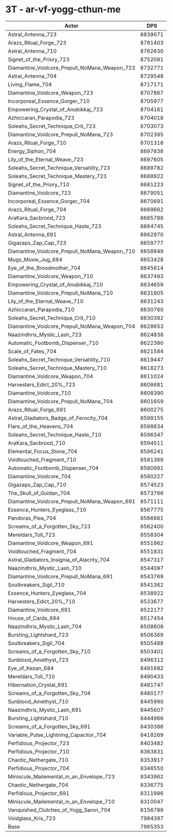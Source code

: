 # 3T - ar-vf-yogg-cthun-me
| Actor | DPS | Increase |
|---|:---:|:---:|
|Astral_Antenna_723|8839071|10.97%|
|Arazs_Ritual_Forge_723|8781403|10.24%|
|Astral_Antenna_710|8762630|10.01%|
|Signet_of_the_Priory_723|8752081|9.88%|
|Diamantine_Voidcore_Prepull_NoMana_Weapon_723|8732771|9.63%|
|Astral_Antenna_704|8729548|9.59%|
|Living_Flame_704|8717171|9.44%|
|Diamantine_Voidcore_Weapon_723|8707867|9.32%|
|Incorporeal_Essence_Gorger_710|8705977|9.30%|
|Empowering_Crystal_of_Anubikkaj_723|8704161|9.28%|
|Azhiccaran_Parapodia_723|8704018|9.27%|
|Soleahs_Secret_Technique_Crit_723|8703073|9.26%|
|Diamantine_Voidcore_Prepull_NoMana_723|8702395|9.25%|
|Arazs_Ritual_Forge_710|8701318|9.24%|
|Energy_Siphon_704|8697838|9.20%|
|Lily_of_the_Eternal_Weave_723|8697605|9.19%|
|Soleahs_Secret_Technique_Versatility_723|8689782|9.09%|
|Soleahs_Secret_Technique_Mastery_723|8688922|9.08%|
|Signet_of_the_Priory_710|8681223|8.99%|
|Diamantine_Voidcore_723|8679051|8.96%|
|Incorporeal_Essence_Gorger_704|8670691|8.86%|
|Arazs_Ritual_Forge_704|8669662|8.84%|
|AraKara_Sacbrood_723|8665788|8.79%|
|Soleahs_Secret_Technique_Haste_723|8664745|8.78%|
|Astral_Antenna_691|8662970|8.76%|
|Gigazaps_Zap_Cap_723|8659777|8.72%|
|Diamantine_Voidcore_Prepull_NoMana_Weapon_710|8658849|8.71%|
|Mugs_Moxie_Jug_684|8653428|8.64%|
|Eye_of_the_Broodmother_704|8645614|8.54%|
|Diamantine_Voidcore_Weapon_710|8637493|8.44%|
|Empowering_Crystal_of_Anubikkaj_710|8634659|8.40%|
|Diamantine_Voidcore_Prepull_NoMana_710|8631805|8.37%|
|Lily_of_the_Eternal_Weave_710|8631243|8.36%|
|Azhiccaran_Parapodia_710|8630760|8.35%|
|Soleahs_Secret_Technique_Crit_710|8630392|8.35%|
|Diamantine_Voidcore_Prepull_NoMana_Weapon_704|8628653|8.33%|
|Naazindhris_Mystic_Lash_723|8624838|8.28%|
|Automatic_Footbomb_Dispenser_710|8622380|8.25%|
|Scale_of_Fates_704|8621584|8.24%|
|Soleahs_Secret_Technique_Versatility_710|8619447|8.21%|
|Soleahs_Secret_Technique_Mastery_710|8618273|8.20%|
|Diamantine_Voidcore_Weapon_704|8611024|8.11%|
|Harvesters_Edict_20%_723|8608681|8.08%|
|Diamantine_Voidcore_710|8608390|8.07%|
|Diamantine_Voidcore_Prepull_NoMana_704|8601659|7.99%|
|Arazs_Ritual_Forge_691|8600275|7.97%|
|Astral_Gladiators_Badge_of_Ferocity_704|8599155|7.96%|
|Flare_of_the_Heavens_704|8598634|7.95%|
|Soleahs_Secret_Technique_Haste_710|8596347|7.92%|
|AraKara_Sacbrood_710|8594511|7.90%|
|Elemental_Focus_Stone_704|8586241|7.79%|
|Voidtouched_Fragment_710|8581369|7.73%|
|Automatic_Footbomb_Dispenser_704|8580991|7.73%|
|Diamantine_Voidcore_704|8580227|7.72%|
|Gigazaps_Zap_Cap_710|8574523|7.65%|
|The_Skull_of_Guldan_704|8573766|7.64%|
|Diamantine_Voidcore_Prepull_NoMana_Weapon_691|8571111|7.60%|
|Essence_Hunters_Eyeglass_710|8567775|7.56%|
|Pandoras_Plea_704|8566861|7.55%|
|Screams_of_a_Forgotten_Sky_723|8562400|7.50%|
|Mereldars_Toll_723|8558304|7.44%|
|Diamantine_Voidcore_Weapon_691|8551962|7.36%|
|Voidtouched_Fragment_704|8551831|7.36%|
|Astral_Gladiators_Insignia_of_Alacrity_704|8547317|7.31%|
|Naazindhris_Mystic_Lash_710|8544097|7.27%|
|Diamantine_Voidcore_Prepull_NoMana_691|8543769|7.26%|
|Soulbreakers_Sigil_710|8541362|7.23%|
|Essence_Hunters_Eyeglass_704|8538922|7.20%|
|Harvesters_Edict_20%_710|8533677|7.13%|
|Diamantine_Voidcore_691|8522177|6.99%|
|House_of_Cards_684|8517454|6.93%|
|Naazindhris_Mystic_Lash_704|8508608|6.82%|
|Bursting_Lightshard_723|8506369|6.79%|
|Soulbreakers_Sigil_704|8505488|6.78%|
|Screams_of_a_Forgotten_Sky_710|8503401|6.75%|
|Sunblood_Amethyst_723|8496312|6.67%|
|Eye_of_Kezan_684|8491682|6.61%|
|Mereldars_Toll_710|8490433|6.59%|
|Hibernation_Crystal_691|8481747|6.48%|
|Screams_of_a_Forgotten_Sky_704|8480177|6.46%|
|Sunblood_Amethyst_710|8445990|6.03%|
|Naazindhris_Mystic_Lash_691|8445607|6.03%|
|Bursting_Lightshard_710|8444966|6.02%|
|Screams_of_a_Forgotten_Sky_691|8430386|5.84%|
|Variable_Pulse_Lightning_Capacitor_704|8418269|5.69%|
|Perfidious_Projector_723|8403482|5.50%|
|Perfidious_Projector_710|8363831|5.00%|
|Chaotic_Nethergate_710|8353917|4.88%|
|Perfidious_Projector_704|8346550|4.79%|
|Miniscule_Mailemental_in_an_Envelope_723|8343962|4.75%|
|Chaotic_Nethergate_704|8336775|4.66%|
|Perfidious_Projector_691|8311986|4.35%|
|Miniscule_Mailemental_in_an_Envelope_710|8310047|4.33%|
|Vanquished_Clutches_of_Yogg_Saron_704|8156789|2.40%|
|Voidglass_Kris_723|7984397|0.24%|
|Base|7965353|0.00%|
